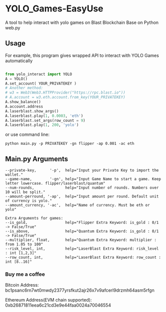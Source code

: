 # YOLO_Games-EasyUse

 A tool to help interact with yolo games on Blast Blockchain
 Base on Python web.py

## Usage

 For example, this program gives wrapped API to interact with YOLO Games automatically

```python

from yolo_interact import YOLO
A = YOLO()
A.set_account( YOUR_PRIVATEKEY )
# Another method:
# w3 = Web3(Web3.HTTPProvider("https://rpc.blast.io"))
# A.account = w3.eth.account.from_key(YOUR_PRIVATEKEY)
A.show_balance()
A.account.address
A.laserblast.show_args()
A.laserblast.play(1, 0.0003, 'eth')
A.laserblast.set_args(row_count = 9)
A.laserblast.play(1, 200, 'yolo')

```
or use command line:
```
python main.py -p PRIVATEKEY -gn flipper -ap 0.001 -ac eth
```

## Main.py Arguments

    --private-key,      '-p',  help="Input your Private Key to import the wallet."
    --game-name,        '-gn', help="Input Game Name to start a game. Keep letter lowercase. flipper/laserblast/quantum"
    --num-rounds,              help="Input number of rounds. Numbers over 10 will be split."
    --amount-perround, '-ap',  help="Input amount per round. Default unit of currency is yolo."
    --amount_currency, '-ac',  help="Name of currency. Must be eth or yolo"

    Extra Arguments for games:
    --is_gold,                 help="Flipper Extra Keyword: is_gold : 0/1 -> False/True"
    --is_above,                help="Quantum Extra Keyword: is_gold : 0/1 -> False/True"
    --multiplier, float,       help="Quantum Extra Keyword: multiplier : from 1.05 to 100"
    --risk_level, int,         help="LaserBlast Extra Keyword: risk_level : int [1,2,3]"
    --row_count, int,          help="LaserBlast Extra Keyword: row_count : int [8..16]"


### Buy me a coffee

 Bitcoin Address: bc1psanc6rn7wt0mwdy2377yrsfkut2ajr26x7v9afcerl9drzmh64asm5rfgn

 Ethereum Address(EVM chain supported): 0xb26871811eea6c21cd3e9e44faa0024a70046554
